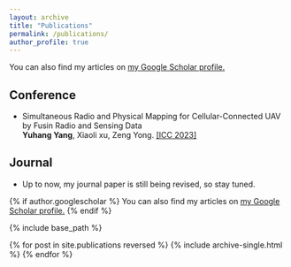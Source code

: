 ```yaml
---
layout: archive
title: "Publications"
permalink: /publications/
author_profile: true
---
```


  You can also find my articles on <u><a href="{{author.googlescholar}}">my Google Scholar profile</a>.</u>

## Conference
* Simultaneous Radio and Physical Mapping
for Cellular-Connected UAV by Fusin
Radio and Sensing Data\
  **Yuhang Yang**, Xiaoli xu, Zeng Yong. [[ICC 2023]](..//files/a238-yang%20final.pdf)

## Journal
* Up to now, my journal paper is still being revised, so stay tuned.



{% if author.googlescholar %}
  You can also find my articles on <u><a href="{{author.googlescholar}}">my Google Scholar profile</a>.</u>
{% endif %}

{% include base_path %}

{% for post in site.publications reversed %}
  {% include archive-single.html %}
{% endfor %}







